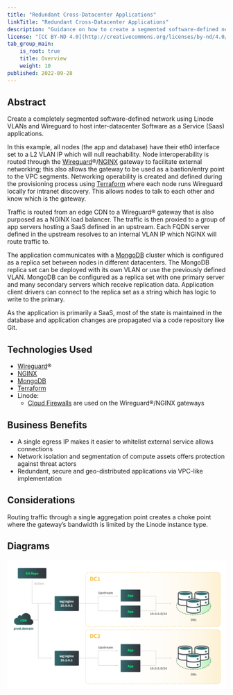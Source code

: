 ```yaml
---
title: "Redundant Cross-Datacenter Applications"
linkTitle: "Redundant Cross-Datacenter Applications"
description: "Guidance on how to create a segmented software-defined network using Linode VLANs and Wireguard to host inter-datacenter SaaS applications."
license: "[CC BY-ND 4.0](http://creativecommons.org/licenses/by-nd/4.0/)"
tab_group_main:
    is_root: true
    title: Overview
    weight: 10
published: 2022-09-28
---
```


## Abstract

Create a completely segmented software-defined network using Linode VLANs and Wireguard to host inter-datacenter Software as a Service (Saas) applications. 

In this example, all nodes (the app and database) have their eth0 interface set to a L2 VLAN IP which will null reachability. Node interoperability is routed through the [Wireguard](https://www.wireguard.com/)&#174;/[NGINX](https://www.nginx.com/) gateway to facilitate external networking; this also allows the gateway to be used as a bastion/entry point to the VPC segments. Networking operability is created and defined during the provisioning process using [Terraform](https://www.terraform.io/) where each node runs Wireguard locally for intranet discovery. This allows nodes to talk to each other and know which is the gateway.

Traffic is routed from an edge CDN to a Wireguard&#174; gateway that is also purposed as a NGINX load balancer. The traffic is then proxied to a group of app servers hosting a SaaS defined in an upstream. Each FQDN server defined in the upstream resolves to an internal VLAN IP which NGINX will route traffic to.

The application communicates with a [MongoDB](https://www.mongodb.com/) cluster which is configured as a replica set between nodes in different datacenters. The MongoDB replica set can be deployed with its own VLAN or use the previously defined VLAN. MongoDB can be configured as a replica set with one primary server and many secondary servers which receive replication data. Application client drivers can connect to the replica set as a string which has logic to write to the primary.

As the application is primarily a SaaS, most of the state is maintained in the database and application changes are propagated via a code repository like Git.

## Technologies Used

- [Wireguard](https://www.wireguard.com/)&#174;
- [NGINX](https://www.nginx.com/)
- [MongoDB](https://www.mongodb.com/)
- [Terraform](https://www.terraform.io/)
- Linode:
    - [Cloud Firewalls](https://www.linode.com/docs/products/networking/cloud-firewall/) are used on the Wireguard&#174;/NGINX gateways

## Business Benefits

- A single egress IP makes it easier to whitelist external service allows connections
- Network isolation and segmentation of compute assets offers protection against threat actors
- Redundant, secure and geo-distributed applications via VPC-like implementation

## Considerations

Routing traffic through a single aggregation point creates a choke point where the gateway’s bandwidth is limited by the Linode instance type.


## Diagrams

[![Thumbnail of redundant cross-datacenter application reference architecture diagram](redundant-cross-datacenter-application-diagram.png)](/docs/reference-architecture/redundant-cross-datacenter-applications/diagrams/)